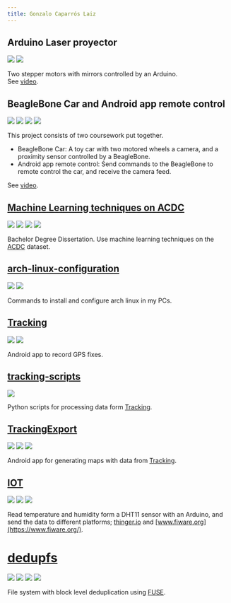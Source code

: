 ```yaml
---
title: Gonzalo Caparrós Laiz
---
```


## Arduino Laser proyector
![](https://img.shields.io/badge/-Arduino-brightgreen)
![](https://img.shields.io/badge/-Teamwork-ff69b4)

Two stepper motors with mirrors controlled by an Arduino.  
See [video](https://drive.google.com/file/d/1Wk3NjIWjeKzSvbwLjBFLrrNIiED2IcSe/view?usp=sharing).

## BeagleBone Car and Android app remote control
![](https://img.shields.io/badge/-Android-green)
![](https://img.shields.io/badge/-Teamwork-ff69b4)
![](https://img.shields.io/badge/-C-black)
![](https://img.shields.io/badge/-Java-red)

This project consists of two coursework put together.

- BeagleBone Car: A toy car with two motored wheels a camera, and a proximity sensor controlled by a BeagleBone.  
- Android app remote control: Send commands to the BeagleBone to remote control the car, and receive the camera feed.

See [video](https://www.youtube.com/watch?v=QA3LeDqKk1c).

## [Machine Learning techniques on ACDC](https://github.com/Gonzalocl/tfg)
![](https://img.shields.io/badge/-Python-blue)
![](https://img.shields.io/badge/-TensorFlow-orange)
![](https://img.shields.io/badge/-Bash-red)
![](https://img.shields.io/badge/-LaTeX-lightgrey)

Bachelor Degree Dissertation. Use machine learning techniques on the [ACDC](https://www.creatis.insa-lyon.fr/Challenge/acdc/) dataset.

## [arch-linux-configuration](https://github.com/Gonzalocl/arch-linux-configuration)
![](https://img.shields.io/badge/-Linux-yellowgreen)
![](https://img.shields.io/badge/-Bash-red)

Commands to install and configure arch linux in my PCs.

## [Tracking](https://github.com/Gonzalocl/Trackin)
![](https://img.shields.io/badge/-Java-red)
![](https://img.shields.io/badge/-Android-green)

Android app to record GPS fixes.

## [tracking-scripts](https://github.com/Gonzalocl/tracking-scripts/blob/main/track_csv2kml.py)
![](https://img.shields.io/badge/-Python-blue)

Python scripts for processing data form [Tracking](#Tracking).

## [TrackingExport](https://github.com/Gonzalocl/TrackingExport)
![](https://img.shields.io/badge/-Android-green)
![](https://img.shields.io/badge/-Kotlin-blue)
![](https://img.shields.io/badge/-Bash-red)

Android app for generating maps with data from [Tracking](#Tracking).

## [IOT](https://github.com/Gonzalocl/iot)
![](https://img.shields.io/badge/-Arduino-brightgreen)
![](https://img.shields.io/badge/-Python-blue)
![](https://img.shields.io/badge/-JavaScript-red)

Read temperature and humidity form a DHT11 sensor with an Arduino,
and send the data to different platforms; [thinger.io](https://thinger.io/) and
[www.fiware.org](https://www.fiware.org/).

# [dedupfs](https://github.com/Gonzalocl/dedupfs)
![](https://img.shields.io/badge/-C-black)
![](https://img.shields.io/badge/-FUSE-pink)
![](https://img.shields.io/badge/-Bash-red)
![](https://img.shields.io/badge/-LaTeX-lightgrey)

File system with block level deduplication using [FUSE](https://en.wikipedia.org/wiki/Filesystem_in_Userspace).